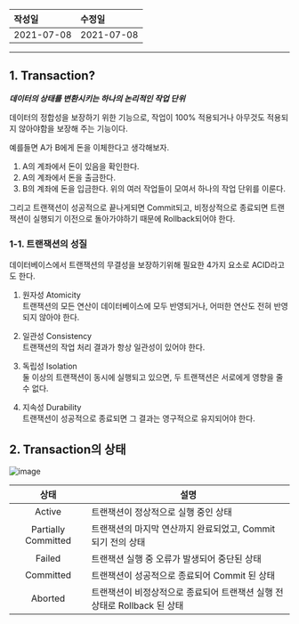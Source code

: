 |작성일|수정일|
|:----|:----|
|2021-07-08|2021-07-08|

--------

## 1. Transaction?

***데이터의 상태를 변환시키는 하나의 논리적인 작업 단위***

데이터의 정합성을 보장하기 위한 기능으로, 작업이 100% 적용되거나 아무것도 적용되지 않아야함을 보장해 주는 기능이다.    

예를들면 A가 B에게 돈을 이체한다고 생각해보자.    
1. A의 계좌에서 돈이 있음을 확인한다.
2. A의 계좌에서 돈을 출금한다.
3. B의 계좌에 돈을 입금한다.
위의 여러 작업들이 모여서 하나의 작업 단위를 이룬다.    

그리고 트랜잭션이 성공적으로 끝나게되면 Commit되고, 비정상적으로 종료되면 트랜잭션이 실행되기 이전으로 돌아가야하기 때문에 Rollback되어야 한다.

### 1-1. 트랜잭션의 성질

데이터베이스에서 트랜잭션의 무결성을 보장하기위해 필요한 4가지 요소로 ACID라고도 한다.

1. 원자성 Atomicity    
트랜잭션의 모든 연산이 데이터베이스에 모두 반영되거나, 어떠한 연산도 전혀 반영되지 않아야 한다.

2. 일관성 Consistency    
트랜잭션의 작업 처리 결과가 항상 일관성이 있어야 한다.

3. 독립성 Isolation    
둘 이상의 트랜잭션이 동시에 실행되고 있으면, 두 트랜잭션은 서로에게 영향을 줄 수 없다.

4. 지속성 Durability    
트랜잭션이 성공적으로 종료되면 그 결과는 영구적으로 유지되어야 한다.



## 2. Transaction의 상태

![image](https://user-images.githubusercontent.com/53729311/124930320-306c5e00-e03c-11eb-9f16-0d6959338a37.png)

|상태|설명|
|:------:|------|
|Active|트랜잭션이 정상적으로 실행 중인 상태|
|Partially Committed|트랜잭션의 마지막 연산까지 완료되었고, Commit 되기 전의 상태|
|Failed|트랜잭션 실행 중 오류가 발생되어 중단된 상태|
|Committed|트랜잭션이 성공적으로 종료되어 Commit 된 상태|
|Aborted|트랜잭션이 비정상적으로 종료되어 트랜잭션 실행 전 상태로 Rollback 된 상태|
